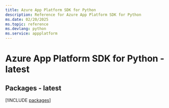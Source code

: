 ```yaml
---
title: Azure App Platform SDK for Python
description: Reference for Azure App Platform SDK for Python
ms.date: 02/20/2025
ms.topic: reference
ms.devlang: python
ms.service: appplatform
---
```

# Azure App Platform SDK for Python - latest
## Packages - latest
[!INCLUDE [packages](app-platform-index.md)]